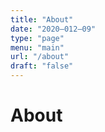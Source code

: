 ```yaml
---
title: "About"
date: "2020–012–09"
type: "page"
menu: "main"
url: "/about"
draft: "false"
---
```

# About
